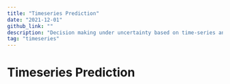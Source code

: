 ```yaml
---
title: "Timeseries Prediction"
date: "2021-12-01"
github_link: ""
description: "Decision making under uncertainty based on time-series analysis."
tag: "timeseries"
---
```


# Timeseries Prediction



